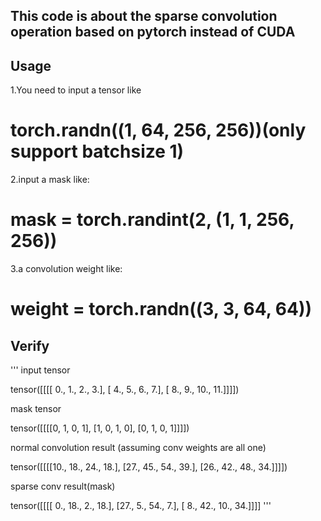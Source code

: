 ## This code is about the sparse convolution operation based on pytorch instead of CUDA


## Usage
1.You need to input a tensor like 

# torch.randn((1, 64, 256, 256))(only support batchsize 1)

2.input a mask like: 

# mask = torch.randint(2, (1, 1, 256, 256))

3.a convolution weight like:

# weight = torch.randn((3, 3, 64, 64))


## Verify
'''
input tensor


tensor([[[[ 0.,  1.,  2.,  3.],
          [ 4.,  5.,  6.,  7.],
          [ 8.,  9., 10., 11.]]]])

mask tensor


tensor([[[[0, 1, 0, 1],
          [1, 0, 1, 0],
          [0, 1, 0, 1]]]])
          
normal convolution result (assuming conv weights are all one)


tensor([[[[10., 18., 24., 18.],
          [27., 45., 54., 39.],
          [26., 42., 48., 34.]]]])
          
sparse conv result(mask)


tensor([[[[ 0., 18.,  2., 18.],
          [27.,  5., 54.,  7.],
          [ 8., 42., 10., 34.]]]]
'''



